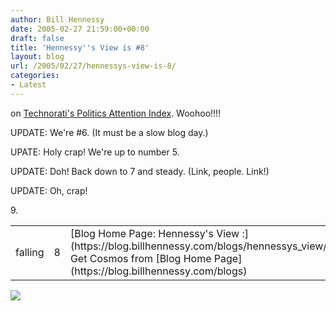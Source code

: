 ```yaml
---
author: Bill Hennessy
date: 2005-02-27 21:59:00+00:00
draft: false
title: 'Hennessy''s View is #8'
layout: blog
url: /2005/02/27/hennessys-view-is-8/
categories:
- Latest
---
```


on [Technorati's Politics Attention Index](https://politics.technorati.com/). Woohoo!!!!




UPDATE: We're #6. (It must be a slow blog day.)




UPATE: Holy crap! We're up to number 5.




UPDATE: Doh! Back down to 7 and steady. (Link, people. Link!)




UPDATE: Oh, crap! 
<table >

<tr >
9.

<td >falling
</td>

<td >8
</td>

<td >[Blog Home Page: Hennessy's View :](https://blog.billhennessy.com/blogs/hennessys_view/) Get Cosmos from [Blog Home Page](https://blog.billhennessy.com/blogs)
</td>

<td >blog
</td></tr></table>

![](https://blog.billhennessy.com/aggbug.aspx?PostID=1251)

